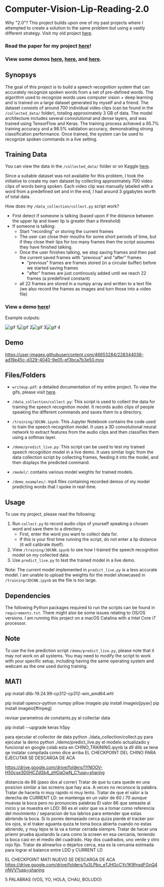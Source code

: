 # Computer-Vision-Lip-Reading-2.0
Why "2.0"? This project builds upon one of my past projects where I attempted to create a solution to the same problem but using a vastly different strategy. Visit my old project [here](https://github.com/allenye66/Computer-Vision-Lip-Reading).


### Read the paper for my project [here](https://docs.google.com/document/d/1FLVwjXf4BfxgjIBl9CszCMwwwQ-Tm0crAv71qGPmLCM/edit)!

### View some demos [here](https://www.youtube.com/watch?v=E6bSWkDdcQM), [here](https://www.youtube.com/watch?v=RDC2C3MRoEU&feature=youtu.be), and [here](https://www.youtube.com/watch?v=6S--eCpAwHk).
## Synopsys

The goal of this project is to build a speech recognition system that can accurately recognize spoken words from a set of pre-defined words. The algorithm used to recognize words uses computer vision + deep learning and is trained on a large dataset generated by myself and a friend. The dataset consists of around 700 individual video clips (can be found in the ```/collected_data/``` folder), totaling approximately 3 GB of data. The model architecture includes several convolutional and dense layers, and was trained using TensorFlow and Keras. The training process achieved a 95.7% training accuracy and a 98.5% validation accuracy, demonstrating strong classification performance. Once trained, the system can be used to recognize spoken commands in a live setting.

## Training Data


You can view the data in the ```/collected_data/``` folder or on Kaggle [here](https://www.kaggle.com/datasets/allenye66/best-lip-reading-dataset).

Since a suitable dataset was not available for this problem, I took the initiative to create my own dataset by collecting approximately 700 video clips of words being spoken. Each video clip was manually labeled with a word from a predefined set and in the end, I had around 3 gigabytes worth of total data.

How does my `/data_collection/collect.py` script work? 
- First detect if someone is talking (based upon if the distance between the upper lip and lower lip is greater than a threshold)
- If someone is talking:
  - Start "recording" or storing the current frames
  - The user can close their mouths for some short periods of time, but if they close their lips for too many frames then the script assumes they have finished talking.
  - Once the user finishes talking, we stop saving frames and then pad the current saved frames with "previous" and "after" frames
    - "previous" frames are frames stored (in a circular buffer) before we started saving frames
    - "after" frames are just continously added until we reach 22 frames (a predefined constant)
  - all 22 frames are stored in a numpy array and written to a text file (we also record the frames as images and turn those into a video file)

### View a demo [here](https://www.youtube.com/watch?v=qKRgHJYTVJ0)!


Example outputs:
<div style="display: flex;">
  <img src="https://user-images.githubusercontent.com/46653284/230745100-da996aaf-f743-4363-b715-6e2ee41493b4.gif" alt="gif 1" >
  <img src="https://user-images.githubusercontent.com/46653284/230745107-2c7c3282-183a-49c7-ad1e-507eb4a2493d.gif" alt="gif 2" >
  <img src="https://user-images.githubusercontent.com/46653284/230745108-70e30408-e504-4d1b-8dbc-2f51be5b39ec.gif" alt="gif 3">
  <img src="https://user-images.githubusercontent.com/46653284/230745525-236348de-c8d4-4bef-94b8-1709513500e8.gif" alt="gif 4">
</div>


## Demo

https://user-images.githubusercontent.com/46653284/228344036-ad19e45c-d329-4040-9e05-ef3bca7b3e50.mov



## Files/Folders

- `writeup.pdf`: a detailed documentation of my entire project. To view the gifs, please visit [here](https://docs.google.com/document/d/1FLVwjXf4BfxgjIBl9CszCMwwwQ-Tm0crAv71qGPmLCM/edit).

- `/data_collection/collect.py`: This script is used to collect the data for training the speech recognition model. It records audio clips of people speaking the different commands and saves them to a directory.

- `/training/3DCNN.ipynb`: This Jupyter Notebook contains the code used to train the speech recognition model. It uses a 3D convolutional neural network to extract features from the audio clips and then classifies them using a softmax layer.

- `/demo/predict_live.py`: This script can be used to test my trained speech recognition model in a live demo. It uses similar logic from the data collection script by collecting frames, feeding it into the model, and then displays the predicted command.

- `/model/`: contains various model weights for trained models.

- `/demo_examples/`: mp4 files containing recorded demos of my model predicting words that I spoke in real-time.


## Usage

To use my project, please read the following:

1. Run `collect.py` to record audio clips of yourself speaking a chosen word and save them to a directory.
    - First, enter the word you want to collect data for.
    - If this is your first time running the script, do not enter a lip distance (it will calibrate itself).
2. View `/training/3DCNN.ipynb` to see how I trained the speech recognition model on my collected data.
3. Use `predict_live.py` to test the trained model in a live demo. 

Note: The current model implemented in `predict_live.py` is a less accurate model. I am unable to upload the weights for the model showcased in `/training/3DCNN.ipynb` as the file is too large.

## Dependencies

The following Python packages required to run the scripts can be found in ```requirements.txt```. There might also be some issues relating to OS/OS versions. I am running this project on a macOS Catalina with a Intel Core i7 processor.


## Note

To use the live prediction script `/demo/predict_live.py`, please note that it may not work on all systems. You may need to modify the script to work with your specific setup, including having the same operating system and webcam as the one used during training.




## MATI
pip install dlib-19.24.99-cp312-cp312-win_amd64.whl

pip install opencv-python numpy pillow imageio
pip install imageio[pyav]
pip install imageio[ffmpeg]

revisar parametros de constants.py al collectar data

pip install --upgrade keras h5py




para ejecutar el collector de data python ./data_collection/collect.py
para ejecutar la demo  python ./demo/predict_live.py
el modelo actualizado y funcional en google colab esta en CHINO_TRAINING.ipynb
la dll dlib se tene qe instalar compilada como dice arriba
EL CHECKPOINT DEL CHINO PARA EJECUTAR SE DESCARGA DE ACA

https://drive.google.com/drive/folders/1YNOOV-H50cse3D0HCZdSb4_zHOaOwN_C?usp=sharing

distancia de 86 (paso dos al correr)
Tratar de que tu cara quede en una posicion similar a las screens que hay aca.
A veces no reconoce la palabra. Tratar de hacerla ni muy rapido ni muy lento.
Tratar de que el valor a la derecha de CURRENT LD: se mantenga en un valor de 60 / 70 aunque muevas la boca pero no pronuncies palabras
El valor 86 que seteaste al inicio y se muestra en LDD: 86 es el valor que va a tomar como referencia del movimiento / separacion de tus labrios para entender que estas abriendo la boca. Si lo pones demasiado cerca quiza pierde el tracker por los ojos, si el traker aguanta quiza te toma boca abierta cuando no estas abriendo, y muy lejos te la va a tomar cerrada siempre. Tratar de hacer una priemr prueba ajustando la cara como la screen en esa cercania, teniendo la boca casi en el medio del cuadrado. Hay dos cuadrados, uno verde y otro rojo fijo. Tratar de alinearlos o dejarlos cerca, esa es la cercania estimada para lograr el balance entre LDD y CURRENT LD




EL CHECKPOINT MATI NUEVO SE DESCARGA DE ACA
https://drive.google.com/drive/folders/1u3LPbo_eTJHGcCYc1K9fnxdFGnQ4nNVV?usp=sharing

5 PALABRAS (VOS, YO, HOLA, CHAU, BOLUDO)